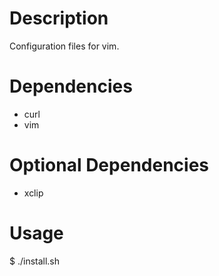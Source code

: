 # Description
Configuration files for vim.

# Dependencies
 - curl
 - vim

# Optional Dependencies
 - xclip

# Usage
$ ./install.sh
